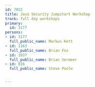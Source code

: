 ---
id: 7022
title: Java Security Jumpstart Workshop
track: full day workshops
primary:
  id: 3177
persons:
- id: 3177
  full_public_name: Markus Kett
- id: 1163
  full_public_name: Brian Fox
- id: 1037
  full_public_name: Brian Vermeer
- id: 816
  full_public_name: Steve Poole

---
